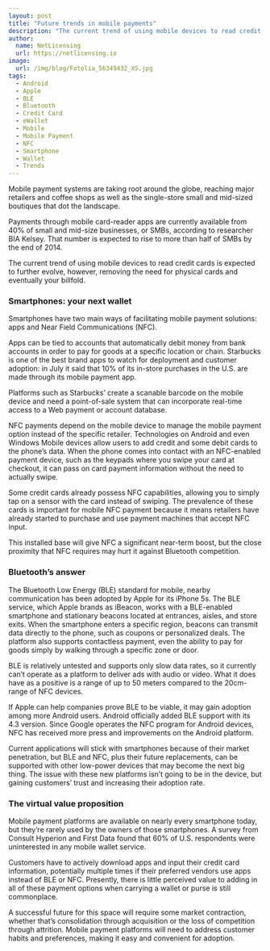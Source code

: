 ```yaml
---
layout: post
title: "Future trends in mobile payments"
description: "The current trend of using mobile devices to read credit cards is expected to further evolve, however, removing the need for physical cards and eventually your billfold"
author:
  name: NetLicensing
  url: https://netlicensing.io
image:
  url: /img/blog/Fotolia_56349432_XS.jpg
tags:
  - Android
  - Apple
  - BLE
  - Bluetooth
  - Credit Card
  - eWallet
  - Mobile
  - Mobile Payment
  - NFC
  - Smartphone
  - Wallet
  - Trends
---
```


Mobile payment systems are taking root around the globe, reaching major retailers and coffee shops as well as the single-store small and mid-sized boutiques that dot the landscape.

Payments through mobile card-reader apps are currently available from 40% of small and mid-size businesses, or SMBs, according to researcher BIA Kelsey. That number is expected to rise to more than half of SMBs by the end of 2014.

The current trend of using mobile devices to read credit cards is expected to further evolve, however, removing the need for physical cards and eventually your billfold.

### Smartphones: your next wallet

Smartphones have two main ways of facilitating mobile payment solutions: apps and Near Field Communications (NFC).

Apps can be tied to accounts that automatically debit money from bank accounts in order to pay for goods at a specific location or chain. Starbucks is one of the best brand apps to watch for deployment and customer adoption: in July it said that 10% of its in-store purchases in the U.S. are made through its mobile payment app.

Platforms such as Starbucks’ create a scanable barcode on the mobile device and need a point-of-sale system that can incorporate real-time access to a Web payment or account database.

NFC payments depend on the mobile device to manage the mobile payment option instead of the specific retailer. Technologies on Android and even Windows Mobile devices allow users to add credit and some debit cards to the phone’s data. When the phone comes into contact with an NFC-enabled payment device, such as the keypads where you swipe your card at checkout, it can pass on card payment information without the need to actually swipe.

Some credit cards already possess NFC capabilities, allowing you to simply tap on a sensor with the card instead of swiping. The prevalence of these cards is important for mobile NFC payment because it means retailers have already started to purchase and use payment machines that accept NFC input.

This installed base will give NFC a significant near-term boost, but the close proximity that NFC requires may hurt it against Bluetooth competition.

### Bluetooth’s answer

The Bluetooth Low Energy (BLE) standard for mobile, nearby communication has been adopted by Apple for its iPhone 5s. The BLE service, which Apple brands as iBeacon, works with a BLE-enabled smartphone and stationary beacons located at entrances, aisles, and store exits. When the smartphone enters a specific region, beacons can transmit data directly to the phone, such as coupons or personalized deals. The platform also supports contactless payment, even the ability to pay for goods simply by walking through a specific zone or door.

BLE is relatively untested and supports only slow data rates, so it currently can’t operate as a platform to deliver ads with audio or video. What it does have as a positive is a range of up to 50 meters compared to the 20cm-range of NFC devices.

If Apple can help companies prove BLE to be viable, it may gain adoption among more Android users. Android officially added BLE support with its 4.3 version. Since Google operates the NFC program for Android devices, NFC has received more press and improvements on the Android platform.

Current applications will stick with smartphones because of their market penetration, but BLE and NFC, plus their future replacements, can be supported with other low-power devices that may become the next big thing. The issue with these new platforms isn’t going to be in the device, but gaining customers’ trust and increasing their adoption rate.

### The virtual value proposition

Mobile payment platforms are available on nearly every smartphone today, but they’re rarely used by the owners of those smartphones. A survey from Consult Hyperion and First Data found that 60% of U.S. respondents were uninterested in any mobile wallet service.

Customers have to actively download apps and input their credit card information, potentially multiple times if their preferred vendors use apps instead of BLE or NFC. Presently, there is little perceived value to adding in all of these payment options when carrying a wallet or purse is still commonplace.

A successful future for this space will require some market contraction, whether that’s consolidation through acquisition or the loss of competition through attrition. Mobile payment platforms will need to address customer habits and preferences, making it easy and convenient for adoption.
